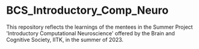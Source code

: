 # BCS_Introductory_Comp_Neuro
This repository reflects the learnings of the mentees in the Summer Project 'Introductory Computational Neuroscience' offered by the Brain and Cognitive Society, IITK, in the summer of 2023.
